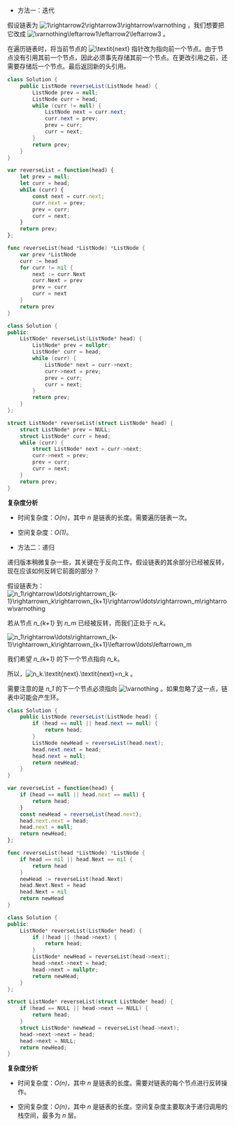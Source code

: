 - 方法一：迭代

假设链表为 ![1\rightarrow2\rightarrow3\rightarrow\varnothing ](./p__1_rightarrow_2_rightarrow_3_rightarrow_varnothing_.png) ，我们想要把它改成 ![\varnothing\leftarrow1\leftarrow2\leftarrow3 ](./p__varnothing_leftarrow_1_leftarrow_2_leftarrow_3_.png) 。

在遍历链表时，将当前节点的 ![\textit{next} ](./p__textit{next}_.png) 指针改为指向前一个节点。由于节点没有引用其前一个节点，因此必须事先存储其前一个节点。在更改引用之前，还需要存储后一个节点。最后返回新的头引用。

```Java [sol1-Java]
class Solution {
    public ListNode reverseList(ListNode head) {
        ListNode prev = null;
        ListNode curr = head;
        while (curr != null) {
            ListNode next = curr.next;
            curr.next = prev;
            prev = curr;
            curr = next;
        }
        return prev;
    }
}
```

```JavaScript [sol1-JavaScript]
var reverseList = function(head) {
    let prev = null;
    let curr = head;
    while (curr) {
        const next = curr.next;
        curr.next = prev;
        prev = curr;
        curr = next;
    }
    return prev;
};
```

```go [sol1-Golang]
func reverseList(head *ListNode) *ListNode {
    var prev *ListNode
    curr := head
    for curr != nil {
        next := curr.Next
        curr.Next = prev
        prev = curr
        curr = next
    }
    return prev
}
```

```C++ [sol1-C++]
class Solution {
public:
    ListNode* reverseList(ListNode* head) {
        ListNode* prev = nullptr;
        ListNode* curr = head;
        while (curr) {
            ListNode* next = curr->next;
            curr->next = prev;
            prev = curr;
            curr = next;
        }
        return prev;
    }
};
```

```C [sol1-C]
struct ListNode* reverseList(struct ListNode* head) {
    struct ListNode* prev = NULL;
    struct ListNode* curr = head;
    while (curr) {
        struct ListNode* next = curr->next;
        curr->next = prev;
        prev = curr;
        curr = next;
    }
    return prev;
}
```

**复杂度分析**

- 时间复杂度：_O(n)_，其中 _n_ 是链表的长度。需要遍历链表一次。

- 空间复杂度：_O(1)_。

* 方法二：递归

递归版本稍微复杂一些，其关键在于反向工作。假设链表的其余部分已经被反转，现在应该如何反转它前面的部分？

假设链表为：
![n_1\rightarrow\ldots\rightarrown_{k-1}\rightarrown_k\rightarrown_{k+1}\rightarrow\ldots\rightarrown_m\rightarrow\varnothing ](./p__n_1rightarrow_ldots_rightarrow_n_{k-1}_rightarrow_n_k_rightarrow_n_{k+1}_rightarrow_ldots_rightarrow_n_m_rightarrow_varnothing_.png)

若从节点 _n\_{k+1}_ 到 _n_m_ 已经被反转，而我们正处于 _n_k_。

![n_1\rightarrow\ldots\rightarrown_{k-1}\rightarrown_k\rightarrown_{k+1}\leftarrow\ldots\leftarrown_m ](./p__n_1rightarrow_ldots_rightarrow_n_{k-1}_rightarrow_n_k_rightarrow_n_{k+1}_leftarrow_ldots_leftarrow_n_m_.png)

我们希望 _n\_{k+1}_ 的下一个节点指向 _n_k_。

所以，![n_k.\textit{next}.\textit{next}=n_k ](./p__n_k.textit{next}.textit{next}_=_n_k_.png) 。

需要注意的是 _n_1_ 的下一个节点必须指向 ![\varnothing ](./p__varnothing_.png) 。如果忽略了这一点，链表中可能会产生环。

```Java [sol2-Java]
class Solution {
    public ListNode reverseList(ListNode head) {
        if (head == null || head.next == null) {
            return head;
        }
        ListNode newHead = reverseList(head.next);
        head.next.next = head;
        head.next = null;
        return newHead;
    }
}
```

```JavaScript [sol2-JavaScript]
var reverseList = function(head) {
    if (head == null || head.next == null) {
        return head;
    }
    const newHead = reverseList(head.next);
    head.next.next = head;
    head.next = null;
    return newHead;
};
```

```go [sol2-Golang]
func reverseList(head *ListNode) *ListNode {
    if head == nil || head.Next == nil {
        return head
    }
    newHead := reverseList(head.Next)
    head.Next.Next = head
    head.Next = nil
    return newHead
}
```

```C++ [sol2-C++]
class Solution {
public:
    ListNode* reverseList(ListNode* head) {
        if (!head || !head->next) {
            return head;
        }
        ListNode* newHead = reverseList(head->next);
        head->next->next = head;
        head->next = nullptr;
        return newHead;
    }
};
```

```C [sol2-C]
struct ListNode* reverseList(struct ListNode* head) {
    if (head == NULL || head->next == NULL) {
        return head;
    }
    struct ListNode* newHead = reverseList(head->next);
    head->next->next = head;
    head->next = NULL;
    return newHead;
}
```

**复杂度分析**

- 时间复杂度：_O(n)_，其中 _n_ 是链表的长度。需要对链表的每个节点进行反转操作。

- 空间复杂度：_O(n)_，其中 _n_ 是链表的长度。空间复杂度主要取决于递归调用的栈空间，最多为 _n_ 层。
